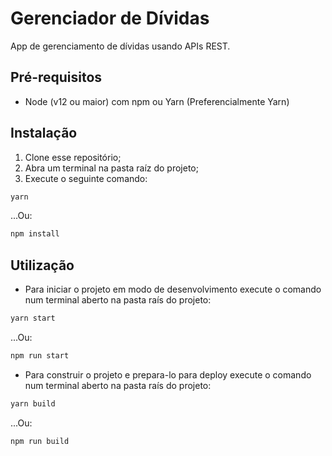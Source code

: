 # Gerenciador de Dívidas
App de gerenciamento de dívidas usando APIs REST.

## Pré-requisitos
* Node (v12 ou maior) com npm ou Yarn (Preferencialmente Yarn)

## Instalação

1. Clone esse repositório;
2. Abra um terminal na pasta raíz do projeto;
3. Execute o seguinte comando:
```bash
yarn
```
...Ou: 
```bash
npm install
```
## Utilização

* Para iniciar o projeto em modo de desenvolvimento execute o comando num terminal aberto na pasta raís do projeto:
```bash
yarn start
```
...Ou:
```bash
npm run start
```

* Para construir o projeto e prepara-lo para deploy execute o comando num terminal aberto na pasta raís do projeto:
```bash
yarn build
```
...Ou:
```bash
npm run build
```